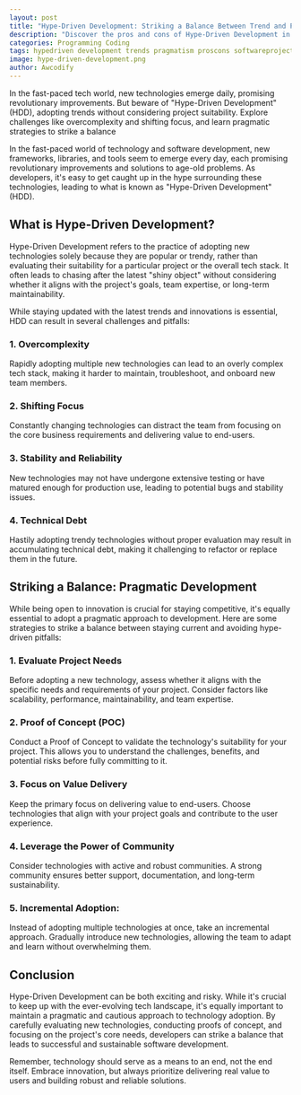 ```yaml
---
layout: post
title: "Hype-Driven Development: Striking a Balance Between Trend and Pragmatism"
description: "Discover the pros and cons of Hype-Driven Development in software. Learn how to strike a balance between trends and practicality to build successful projects."
categories: Programming Coding
tags: hypedriven development trends pragmatism proscons softwareprojects technology innovation bestpractices softwarearchitecture projectmanagement codingstandards agilemethodology techstack techindustry softwareteams softwarestrategy developmentstrategy softwaretools softwaretips softwaretutorials insights challenges solutions decisions planning adoption implementation evaluation comparison discussions experience tips advice lifecycle choices deployment selection consideration decisions strategies insights analysis tips tutorials management deployment
image: hype-driven-development.png
author: Awcodify
---
```

In the fast-paced tech world, new technologies emerge daily, promising revolutionary improvements. But beware of "Hype-Driven Development" (HDD), adopting trends without considering project suitability. Explore challenges like overcomplexity and shifting focus, and learn pragmatic strategies to strike a balance
<!--more-->
In the fast-paced world of technology and software development, new frameworks, libraries, and tools seem to emerge every day, each promising revolutionary improvements and solutions to age-old problems. As developers, it's easy to get caught up in the hype surrounding these technologies, leading to what is known as "Hype-Driven Development" (HDD).

## What is Hype-Driven Development?
Hype-Driven Development refers to the practice of adopting new technologies solely because they are popular or trendy, rather than evaluating their suitability for a particular project or the overall tech stack. It often leads to chasing after the latest "shiny object" without considering whether it aligns with the project's goals, team expertise, or long-term maintainability.

While staying updated with the latest trends and innovations is essential, HDD can result in several challenges and pitfalls:

### 1. Overcomplexity
Rapidly adopting multiple new technologies can lead to an overly complex tech stack, making it harder to maintain, troubleshoot, and onboard new team members.

### 2. Shifting Focus
Constantly changing technologies can distract the team from focusing on the core business requirements and delivering value to end-users.

### 3. Stability and Reliability
New technologies may not have undergone extensive testing or have matured enough for production use, leading to potential bugs and stability issues.

### 4. Technical Debt
Hastily adopting trendy technologies without proper evaluation may result in accumulating technical debt, making it challenging to refactor or replace them in the future.

## Striking a Balance: Pragmatic Development
While being open to innovation is crucial for staying competitive, it's equally essential to adopt a pragmatic approach to development. Here are some strategies to strike a balance between staying current and avoiding hype-driven pitfalls:

### 1. Evaluate Project Needs
Before adopting a new technology, assess whether it aligns with the specific needs and requirements of your project. Consider factors like scalability, performance, maintainability, and team expertise.

### 2. Proof of Concept (POC)
Conduct a Proof of Concept to validate the technology's suitability for your project. This allows you to understand the challenges, benefits, and potential risks before fully committing to it.

### 3. Focus on Value Delivery
Keep the primary focus on delivering value to end-users. Choose technologies that align with your project goals and contribute to the user experience.

### 4. Leverage the Power of Community
Consider technologies with active and robust communities. A strong community ensures better support, documentation, and long-term sustainability.

### 5. Incremental Adoption:
Instead of adopting multiple technologies at once, take an incremental approach. Gradually introduce new technologies, allowing the team to adapt and learn without overwhelming them.

## Conclusion
Hype-Driven Development can be both exciting and risky. While it's crucial to keep up with the ever-evolving tech landscape, it's equally important to maintain a pragmatic and cautious approach to technology adoption. By carefully evaluating new technologies, conducting proofs of concept, and focusing on the project's core needs, developers can strike a balance that leads to successful and sustainable software development.

Remember, technology should serve as a means to an end, not the end itself. Embrace innovation, but always prioritize delivering real value to users and building robust and reliable solutions.